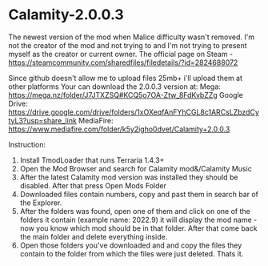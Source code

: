 # Calamity-2.0.0.3
The newest version of the mod when Malice difficulty wasn't removed. I'm not the creator of the mod and not trying to and I'm not trying to present myself as the creator or current owner. The official page on Steam - https://steamcommunity.com/sharedfiles/filedetails/?id=2824688072

Since github doesn't allow me to upload files 25mb+ i'll upload them at other platforms 
Your can download the 2.0.0.3 version at:
    Mega: https://mega.nz/folder/J7JTXZSQ#KCQ5o7OA-Ztw_8FdKvbZZg
Google Drive: https://drive.google.com/drive/folders/1xOXeqfAnFYhCGL8c1ARCsLZbzdCytyL3?usp=share_link
MediaFire: https://www.mediafire.com/folder/k5y2igho0dvet/Calamity+2.0.0.3

Instruction:
1. Install TmodLoader that runs Terraria 1.4.3+
2. Open the Mod Browser and search for Calamity mod&/Calamity Music
3. After the latest Calamity mod version was installed they should be disabled. After that press Open Mods Folder
4. Downloaded files contain numbers, copy and past them in search bar of the Explorer.
5. After the folders was found, open one of them and click on one of the folders it contain (example name: 2022.9) it will display the mod name - now you know which mod should be in that folder. After that come back the main folder and delete everything inside.
6. Open those folders you've downloaded and and copy the files they contain to the folder from which the files were just deleted. Thats it.
